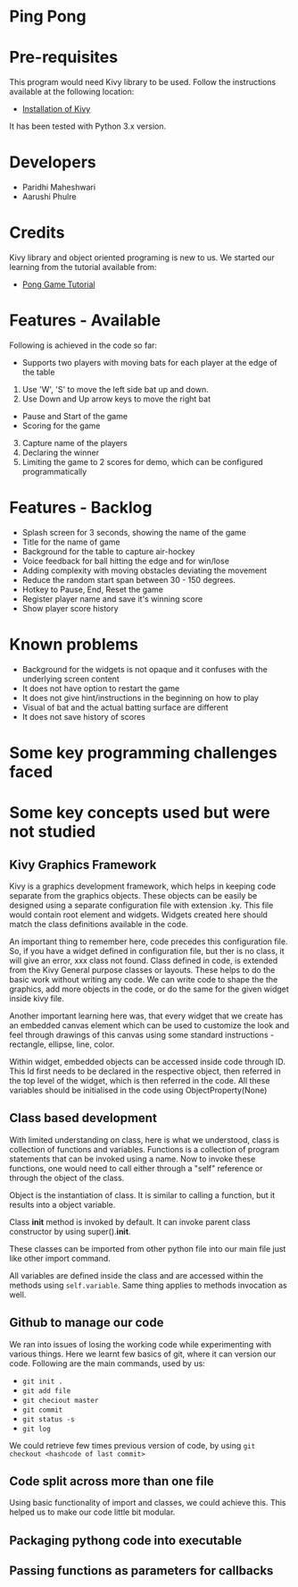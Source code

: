 # Ping Pong

# Pre-requisites
This program would need Kivy library to be used. Follow the instructions available at the following location:

* [Installation of Kivy](https://kivy.org/doc/stable/installation/installation-windows.html)

It has been tested with Python 3.x version.

# Developers

* Paridhi Maheshwari
* Aarushi Phulre

# Credits
Kivy library and object oriented programing is new to us. We started our learning from the tutorial available from:
* [Pong Game Tutorial](https://kivy.org/doc/stable/tutorials/pong.html)


# Features - Available

Following is achieved in the code so far:
* Supports two players with moving bats for each player at the edge of the table
1. Use 'W', 'S' to move the left side bat up and down.
2. Use Down and Up arrow keys to move the right bat
* Pause and Start of the game
* Scoring for the game
3. Capture name of the players
4. Declaring the winner
5. Limiting the game to 2 scores for demo, which can be configured programmatically

# Features - Backlog

* Splash screen for 3 seconds, showing the name of the game
* Title for the name of game
* Background for the table to capture air-hockey
* Voice feedback for ball hitting the edge and for win/lose
* Adding complexity with moving obstacles deviating the movement
* Reduce the random start span between 30 - 150 degrees.
* Hotkey to Pause, End, Reset the game
* Register player name and save it's winning score
* Show player score history

# Known problems

* Background for the widgets is not opaque and it confuses with the underlying screen content
* It does not have option to restart the game
* It does not give hint/instructions in the beginning on how to play
* Visual of bat and the actual batting surface are different
* It does not save history of scores

# Some key programming challenges faced

# Some key concepts used but were not studied

## Kivy Graphics Framework

Kivy is a graphics development framework, which helps in keeping code separate from the 
graphics objects. These objects can be easily be designed using a separate configuration
file with extension .ky. This file would contain root element and widgets. Widgets created
here should match the class definitions available in the code.

An important thing to remember here, code precedes this configuration file. So, if you have
a widget defined in configuration file, but ther is no class, it will give an error, xxx class
not found. Class defined in code, is extended from the Kivy General purpose classes or layouts.
These helps to do the basic work without writing any code. We can write code to shape the the 
graphics, add more objects in the code, or do the same for the given widget inside kivy file.

Another important learning here was, that every widget that we create has an embedded canvas
element which can be used to customize the look and feel through drawings of this canvas
using some standard instructions - rectangle, ellipse, line, color.

Within widget, embedded objects can be accessed inside code through ID. This Id first needs to
be declared in the respective object, then referred in the top level of the widget, which is then
referred in the code. All these variables should be initialised in the code using ObjectProperty(None)


## Class based development

With limited understanding on class, here is what we understood, class is collection of functions and variables.
Functions is a collection of program statements that can be invoked using a name. Now to invoke these functions,
one would need to call either through a "self" reference or through the object of the class. 

Object is the instantiation of class. It is similar to calling a function, but it results into a object variable.

Class __init__ method is invoked by default. It can invoke parent class constructor by using super().__init__.

These classes can be imported from other python file into our main file just like other import command.

All variables are defined inside the class and are accessed within the methods using ```self.variable```. Same thing
applies to methods invocation as well.


## Github to manage our code

We ran into issues of losing the working code while experimenting with various things. Here we learnt few basics of git,
where it can version our code. Following are the main commands, used by us:

* ```git init .```
* ```git add file```
* ```git checiout master```
* ```git commit```
* ```git status -s```
* ```git log```

We could retrieve few times previous version of code, by using ```git checkout <hashcode of last commit>```

## Code split across more than one file

Using basic functionality of import and classes, we could achieve this. This helped us to make our code little bit
modular.

## Packaging pythong code into executable

## Passing functions as parameters for callbacks

